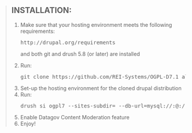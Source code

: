 <blockquote>
<h2>INSTALLATION:</h2>
<ol>
<li>Make sure that your hosting environment meets the following requirements: <pre>http://drupal.org/requirements</pre> and both git and drush 5.8 (or later) are installed</p>
<li>Run: <pre>git clone https://github.com/REI-Systems/OGPL-D7.1_alpha.git</pre></li>
<li>Set-up the hosting environment for the cloned drupal distribution</li>
<li>Run: <pre>drush si ogpl7 --sites-subdir=<domain> --db-url=mysql://<username>:<password>@<domain>:<port>/<database> --account-name=<username> --account-mail=<accountemail> --account-pass=<userpassword> --site-mail=<siteemail> --site-name=<sitename></pre></li>
<li>Enable Datagov Content Moderation feature</li> 
<li>Enjoy!</li>
</ol>
</blockquote>
